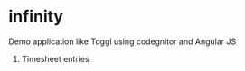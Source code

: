 infinity
========

Demo application like Toggl using codegnitor and Angular JS

1. Timesheet entries